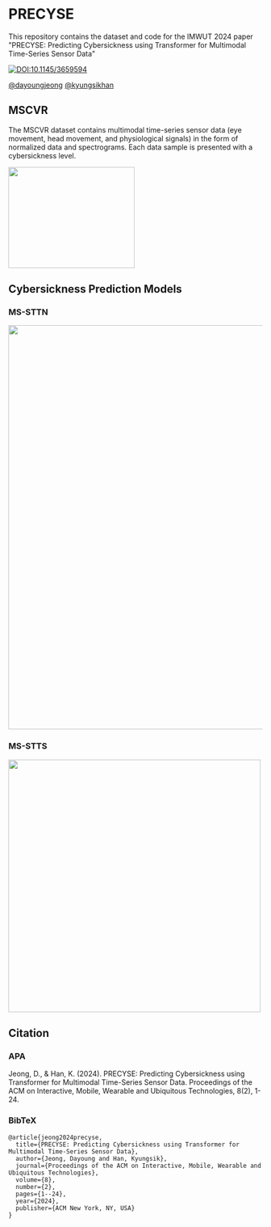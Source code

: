 # PRECYSE

This repository contains the dataset and code for the IMWUT 2024 paper "PRECYSE: Predicting Cybersickness using Transformer for Multimodal Time-Series Sensor Data"

[![DOI:10.1145/3659594](https://zenodo.org/badge/DOI/10.1145/3659594.svg)](https://doi.org/10.1145/3659594)

[@dayoungjeong](https://scholar.google.com/citations?user=Hc_LRYkAAAAJ&hl=en)
[@kyungsikhan](https://scholar.google.com/citations?user=htyp0xsAAAAJ&hl=en)

## MSCVR

The MSCVR dataset contains multimodal time-series sensor data (eye movement, head movement, and physiological signals) in the form of normalized data and spectrograms. Each data sample is presented with a cybersickness level.

<img src="https://github.com/user-attachments/assets/0332dd8c-b788-4f8b-8bcb-7366efb95490" width="250" height="200"/>

## Cybersickness Prediction Models
### MS-STTN
<img src="https://github.com/user-attachments/assets/8fad125d-f74c-43c1-8d99-07fd8f19ff13" width="650" height="800"/>

### MS-STTS
<img src="https://github.com/user-attachments/assets/19d9e420-fb0e-43ac-b04f-e6fc1292b511" width="500" height="500"/>

## Citation

### APA

Jeong, D., & Han, K. (2024). PRECYSE: Predicting Cybersickness using Transformer for Multimodal Time-Series Sensor Data. Proceedings of the ACM on Interactive, Mobile, Wearable and Ubiquitous Technologies, 8(2), 1-24.

### BibTeX
```
@article{jeong2024precyse,
  title={PRECYSE: Predicting Cybersickness using Transformer for Multimodal Time-Series Sensor Data},
  author={Jeong, Dayoung and Han, Kyungsik},
  journal={Proceedings of the ACM on Interactive, Mobile, Wearable and Ubiquitous Technologies},
  volume={8},
  number={2},
  pages={1--24},
  year={2024},
  publisher={ACM New York, NY, USA}
}
```
